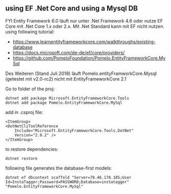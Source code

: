 ## using EF .Net Core and using a Mysql DB

FYI Entity Framework 6.0 läuft nur unter .Net Framework 4.6 oder nutze EF Core mit .Net Core 1.x oder 2.x. Mit .Net Standard kann mit EF nicht nutzen. using following tutorial:
  * https://www.learnentityframeworkcore.com/walkthroughs/existing-database
  * https://docs.microsoft.com/de-de/ef/core/providers/
  * https://github.com/PomeloFoundation/Pomelo.EntityFrameworkCore.MySql

Des Weiteren (Stand Juli 2018) läuft Pomelo.entityFramworkCore.Mysql (getestet mit v2.0-rc2) nicht mit EntityFrameworkCore 2.1

Go to folder of the proj:

```
dotnet add package Microsoft.EntityFrameworkCore.Tools 
dotnet add package Pomelo.EntityFrameworkCore.MySql
```

add in .csproj file:
```
<ItemGroup>
<DotNetCliToolReference
    Include="Microsoft.EntityFrameworkCore.Tools.DotNet"
    Version="2.0.2" />
</ItemGroup>
```

to restore dependencies:
```	
dotnet restore
```

following file generates the database-first models:
```
dotnet ef dbcontext scaffold "Server=78.46.178.185;User Id=InstaTagger;Password=PASSWORD;Database=instatagger" "Pomelo.EntityFrameworkCore.MySql"
```